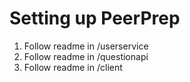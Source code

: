 # Setting up PeerPrep

1. Follow readme in /userservice
2. Follow readme in /questionapi
3. Follow readme in /client
